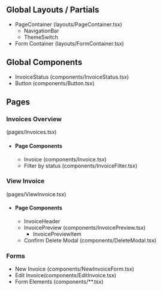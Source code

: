 ## Global Layouts / Partials

- PageContainer (layouts/PageContainer.tsx)
  - NavigationBar
  - ThemeSwitch
- Form Container (layouts/FormContainer.tsx)

## Global Components

- InvoiceStatus (components/InvoiceStatus.tsx)
- Button (components/Button.tsx)

## Pages

### Invoices Overview

(pages/Invoices.tsx)

- #### Page Components

  - Invoice
    (components/Invoice.tsx)
  - Filter by status (components/InvoiceFilter.tsx)

### View Invoice

(pages/ViewInvoice.tsx)

- #### Page Components
  - InvoiceHeader
  - InvoicePreview (components/InvoicePreview.tsx)
    - InvoicePreviewItem
  - Confirm Delete Modal (components/DeleteModal.tsx)

### Forms

- New Invoice (components/NewInvoiceForm.tsx)
- Edit Invoice(components/EditInvoice.tsx)
- Form Elements (components/\*\*.tsx)
